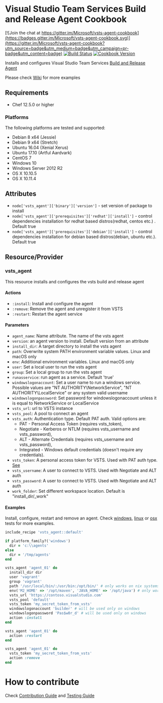 Visual Studio Team Services Build and Release Agent Cookbook
================

[![Join the chat at https://gitter.im/Microsoft/vsts-agent-cookbook](https://badges.gitter.im/Microsoft/vsts-agent-cookbook.svg)](https://gitter.im/Microsoft/vsts-agent-cookbook?utm_source=badge&utm_medium=badge&utm_campaign=pr-badge&utm_content=badge)
[![Build Status](https://travis-ci.org/Microsoft/vsts-agent-cookbook.svg?branch=master)](https://travis-ci.org/Microsoft/vsts-agent-cookbook)
[![Cookbook Version](https://img.shields.io/cookbook/v/vsts_agent.svg)](https://supermarket.chef.io/cookbooks/vsts_agent)

Installs and configures Visual Studio Team Services [Build and Release Agent](https://github.com/Microsoft/vsts-agent/)

Please check [Wiki](https://github.com/Microsoft/vsts-agent-cookbook/wiki) for more examples

Requirements
------------
- Chef 12.5.0 or higher

### Platforms
The following platforms are tested and supported:
- Debian 8 x64 (Jessie)
- Debian 9 x64 (Stretch)
- Ubuntu 16.04 (Xenial Xerus)
- Ubuntu 17.10 (Artful Aardvark)
- CentOS 7
- Windows 10
- Windows Server 2012 R2
- OS X 10.10.5
- OS X 10.11.4

Attributes
----------
* `node['vsts_agent']['binary']['version']` - set version of package to install
* `node['vsts_agent']['prerequisites']['redhat']['install']` - control dependencies installation for redhat based distros(redhat, centos etc.) . Default true
* `node['vsts_agent']['prerequisites']['debian']['install']` - control dependencies installation for debian based distros(debian, ubuntu etc.). Default true

Resource/Provider
-----------------
### vsts_agent
This resource installs and configures the vsts build and release agent
#### Actions
- `:install`: Install and configure the agent
- `:remove`: Remove the agent and unregister it from VSTS
- `:restart`: Restart the agent service

#### Parameters
- `agent_name`: Name attribute. The name of the vsts agent
- `version`: an agent version to install. Default version from an attribute
- `install_dir`: A target directory to install the vsts agent
- `path`: Overwrite system PATH environment variable values. Linux and macOS only
- `env`: Additional environment variables. Linux and macOS only
- `user`: Set a local user to run the vsts agent
- `group`: Set a local group to run the vsts agent
- `runasservice`: run agent as a service. Default 'true'
- `windowslogonaccount`: Set a user name to run a windows service. Possible values are "NT AUTHORITY\NetworkService", "NT AUTHORITY\LocalService" or any system valid username
- `windowslogonpassword`: Set password for windowslogonaccount unless it is equal to NetworkService or LocalService
- `vsts_url`: url to VSTS instance
- `vsts_pool`: A pool to connect an agent
- `vsts_auth`: Authentication type. Default PAT auth. Valid options are:
  * PAT - Personal Access Token (requires vsts_token),
  * Negotiate - Kerberos or NTLM (requires vsts_username and vsts_password),
  * ALT - Alternate Credentials (requires vsts_username and vsts_password),
  * Integrated - Windows default credentials (doesn't require any credentials).
- `vsts_token`: A personal access token for VSTS. Used with PAT auth type. [See](http://roadtoalm.com/2015/07/22/using-personal-access-tokens-to-access-visual-studio-online/)
- `vsts_username`: A user to connect to VSTS. Used with Negotiate and ALT auth
- `vsts_password`: A user to connect to VSTS. Used with Negotiate and ALT auth
- `work_folder`: Set different workspace location. Default is "install_dir/\_work"

#### Examples
Install, configure, restart and remove an agent.
Check [windows](test/cookbooks/windows-basic/recipes/default.rb), [linux](test/cookbooks/linux-basic/recipes/default.rb) or [osx](test/cookbooks/osx-basic/recipes/default.rb) tests for more examples.

```ruby
include_recipe 'vsts_agent::default'

if platform_family?('windows')
  dir = 'c:\\agents'
else
  dir = '/tmp/agents'
end

vsts_agent 'agent_01' do
  install_dir dir
  user 'vagrant'
  group 'vagrant'
  path '/usr/local/bin/:/usr/bin:/opt/bin/' # only works on nix systems
  env('M2_HOME' => '/opt/maven', 'JAVA_HOME' => '/opt/java') # only works on nix systems
  vsts_url 'https://contoso.visualstudio.com'
  vsts_pool 'default'
  vsts_token 'my_secret_token_from_vsts'
  windowslogonaccount 'builder' # will be used only on windows
  windowslogonpassword 'Pas$w0r_d' # will be used only on windows
  action :install
end

vsts_agent 'agent_01' do
  action :restart
end

vsts_agent 'agent_01' do
  vsts_token 'my_secret_token_from_vsts'
  action :remove
end
```

# How to contribute
Check [Contribution Guide](CONTRIBUTING.md) and [Testing Guide](TESTING.md)
